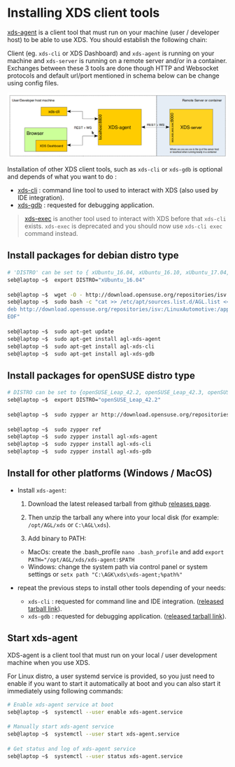 # Installing XDS client tools

[xds-agent](https://github.com/iotbzh/xds-agent) is a client tool that must run
on your machine (user / developer host) to be able to use XDS.
You should establish the following chain:


Client (eg. `xds-cli` or XDS Dashboard) and `xds-agent` is running on your machine
and `xds-server` is running on a remote server and/or in a container.
Exchanges between these 3 tools are done though HTTP and Websocket protocols
and default url/port mentioned in schema below can be change using config files.

![XDS blocks chain](./pictures/xds-block-chain.png)

Installation of other XDS client tools, such as `xds-cli` or `xds-gdb` is
optional and depends of what you want to do :

- [xds-cli](https://github.com/iotbzh/xds-cli) : command line tool to used to interact with XDS (also used by IDE integration).
- [xds-gdb](https://github.com/iotbzh/xds-gdb) : requested for debugging application.

> [xds-exec](https://github.com/iotbzh/xds-exec) is another tool used to interact
> with XDS before that `xds-cli` exists. `xds-exec` is deprecated and you should
> now use `xds-cli exec` command instead.

## Install packages for debian distro type

```bash
# 'DISTRO' can be set to { xUbuntu_16.04, xUbuntu_16.10, xUbuntu_17.04, Debian_8.0, Debian_9.0 }
seb@laptop ~$  export DISTRO="xUbuntu_16.04"

seb@laptop ~$  wget -O - http://download.opensuse.org/repositories/isv:/LinuxAutomotive:/app-Development/${DISTRO}/Release.key | sudo apt-key add -
seb@laptop ~$  sudo bash -c "cat >> /etc/apt/sources.list.d/AGL.list <<EOF
deb http://download.opensuse.org/repositories/isv:/LinuxAutomotive:/app-Development/${DISTRO}/ ./
EOF"

seb@laptop ~$  sudo apt-get update
seb@laptop ~$  sudo apt-get install agl-xds-agent
seb@laptop ~$  sudo apt-get install agl-xds-cli
seb@laptop ~$  sudo apt-get install agl-xds-gdb
```

## Install packages for openSUSE distro type

```bash
# DISTRO can be set to {openSUSE_Leap_42.2, openSUSE_Leap_42.3, openSUSE_Tumbleweed}
seb@laptop ~$  export DISTRO="openSUSE_Leap_42.2"

seb@laptop ~$  sudo zypper ar http://download.opensuse.org/repositories/isv:/LinuxAutomotive:/app-Development/${DISTRO}/isv:LinuxAutomotive:app-Development.repo

seb@laptop ~$  sudo zypper ref
seb@laptop ~$  sudo zypper install agl-xds-agent
seb@laptop ~$  sudo zypper install agl-xds-cli
seb@laptop ~$  sudo zypper install agl-xds-gdb
```

## Install for other platforms (Windows / MacOS)

- Install `xds-agent`:

  1. Download the latest released tarball from github [releases page](https://github.com/iotbzh/xds-agent/releases).

  1. Then unzip the tarball any where into your local disk (for example: `/opt/AGL/xds` or `C:\AGL\xds`).

  1. Add binary to PATH:
    - MacOs: create the .bash_profile `nano .bash_profile` and add `export PATH="/opt/AGL/xds/xds-agent:$PATH`
    - Windows: change the system path via control panel or system settings or
    `setx path "C:\AGK\xds\xds-agent;%path%"`

- repeat the previous steps to install other tools depending of your needs:
  - `xds-cli` : requested for command line and IDE integration. ([released tarball link](https://github.com/iotbzh/xds-cli/releases)).
  - `xds-gdb` : requested for debugging application. ([released tarball link](https://github.com/iotbzh/xds-gdb/releases)).

## Start xds-agent

XDS-agent is a client tool that must run on your local / user development
machine when you use XDS.

For Linux distro, a user systemd service is provided, so you just need to enable
if you want to start it automatically at boot and you can also start it
immediately using following commands:

```bash
# Enable xds-agent service at boot
seb@laptop ~$  systemctl --user enable xds-agent.service

# Manually start xds-agent service
seb@laptop ~$  systemctl --user start xds-agent.service

# Get status and log of xds-agent service
seb@laptop ~$  systemctl --user status xds-agent.service
```
